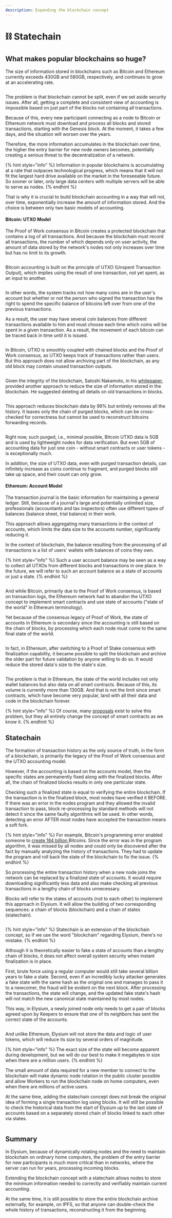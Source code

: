 ```yaml
---
description: Expanding the blockchain concept
---
```


# ⛓ Statechain

## **What makes popular blockchains so huge?**

The size of information stored in blockchains such as Bitcoin and Ethereum currently exceeds 430GB and 580GB, respectively, and continues to grow at an accelerating rate.

<figure><img src="../.gitbook/assets/Blockchain size.webp" alt=""><figcaption></figcaption></figure>

The problem is that blockchain cannot be split, even if we set aside security issues. After all, getting a complete and consistent view of accounting is impossible based on just part of the blocks not containing all transactions.

Because of this, every new participant connecting as a node to Bitcoin or Ethereum network must download and process all blocks and stored transactions, starting with the Genesis block. At the moment, it takes a few days, and the situation will worsen over the years.

Therefore, the more information accumulates in the blockchain over time, the higher the entry barrier for new node owners becomes, potentially creating a serious threat to the decentralization of a network.

{% hint style="info" %}
Information in popular blockchains is accumulating at a rate that outpaces technological progress, which means that it will not fit the largest hard drive available on the market in the foreseeable future. So sooner or later, only large data centers with multiple servers will be able to serve as nodes.
{% endhint %}

That is why it is crucial to build blockchain accounting in a way that will not, over time, exponentially increase the amount of information stored. And the choice is between only two basic models of accounting.

#### Bitcoin: UTXO Model

The Proof of Work consensus in Bitcoin creates a protected blockchain that contains a log of all transactions. And because the blockchain must record all transactions, the number of which depends only on user activity, the amount of data stored by the network's nodes not only increases over time but has no limit to its growth.

<figure><img src="../.gitbook/assets/Blockchain acts.webp" alt=""><figcaption></figcaption></figure>

Bitcoin accounting is built on the principle of UTXO (Unspent Transaction Output), which implies using the result of one transaction, not yet spent, as an input to another.

<figure><img src="../.gitbook/assets/UTXO.webp" alt=""><figcaption></figcaption></figure>

In other words, the system tracks not how many coins are in the user's account but whether or not the person who signed the transaction has the right to spend the specific balance of bitcoins left over from one of the previous transactions.

As a result, the user may have several coin balances from different transactions available to him and must choose each time which coins will be spent in a given transaction. As a result, the movement of each bitcoin can be traced back in time until it is issued.

<figure><img src="../.gitbook/assets/UTXO tree.webp" alt=""><figcaption></figcaption></figure>

In Bitcoin, UTXO is smoothly coupled with chained blocks and the Proof of Work consensus, as UTXO keeps track of transactions rather than users. But this approach does not allow archiving part of the blockchain, as any old block may contain unused transaction outputs.

<figure><img src="../.gitbook/assets/UTXO colud be stored....webp" alt=""><figcaption></figcaption></figure>

Given the integrity of the blockchain, Satoshi Nakamoto, in his [whitepaper](https://bitcoin.org/bitcoin.pdf), provided another approach to reduce the size of information stored in the blockchain. He suggested deleting all details on old transactions in blocks.

<figure><img src="../.gitbook/assets/Satoshi WP.webp" alt=""><figcaption></figcaption></figure>

This approach reduces blockchain data by 99% but entirely removes all the history. It leaves only the chain of purged blocks, which can be cross-checked for correctness but cannot be used to reconstruct bitcoins forwarding records.

<figure><img src="../.gitbook/assets/UTXO tree after pruning.webp" alt=""><figcaption></figcaption></figure>

Right now, such purged, i.e., minimal possible, Bitcoin UTXO data is 5GB and is used by lightweight nodes for data verification. But even 5GB of accounting data for just one coin - without smart contracts or user tokens - is exceptionally much.

In addition, the size of UTXO data, even with purged transaction details, can infinitely increase as coins continue to fragment, and purged blocks still take up space, and their count can only grow.

#### Ethereum: Account Model

The transaction journal is the basic information for maintaining a general ledger. Still, because of a journal's large and potentially unlimited size, professionals (accountants and tax inspectors) often use different types of balances (balance sheet, trial balance) in their work.

This approach allows aggregating many transactions in the context of accounts, which limits the data size to the accounts number, significantly reducing it.

In the context of blockchain, the balance resulting from the processing of all transactions is a list of users' wallets with balances of coins they own.

{% hint style="info" %}
Such a user account balance may be seen as a way to collect all UTXOs from different blocks and transactions in one place. In the future, we will refer to such an account balance as a state of accounts or just a state.
{% endhint %}

<figure><img src="../.gitbook/assets/Transactions result....webp" alt=""><figcaption></figcaption></figure>

And while Bitcoin, primarily due to the Proof of Work consensus, is based on transaction logs, the Ethereum network had to abandon the UTXO concept to implement smart contracts and use state of accounts ("state of the world" in Ethereum terminology).

Yet because of the consensus legacy of Proof of Work, the state of accounts in Ethereum is secondary since the accounting is still based on the chain of blocks, by processing which each node must come to the same final state of the world.

<figure><img src="../.gitbook/assets/Primacy of the chain of blocks.webp" alt=""><figcaption></figcaption></figure>

In fact, in Ethereum, after switching to a Proof of Stake consensus with finalization capability, it became possible to split the blockchain and archive the older part for future validation by anyone willing to do so. It would reduce the stored data's size to the state's size.

<figure><img src="../.gitbook/assets/Ability to split....webp" alt=""><figcaption></figcaption></figure>

The problem is that in Ethereum, the state of the world includes not only wallet balances but also data on all smart contracts. Because of this, its volume is currently more than 130GB. And that is not the limit since smart contracts, which have become very popular, land with all their data and code in the blockchain forever.

{% hint style="info" %}
Of course, many [proposals](https://github.com/tvanepps/EthereumDiscordGuidebook/blob/main/state-expiry/README.md) exist to solve this problem, but they all entirely change the concept of smart contracts as we know it.
{% endhint %}

## **Statechain**

The formation of transaction history as the only source of truth, in the form of a blockchain, is primarily the legacy of the Proof of Work consensus and the UTXO accounting model.

However, if the accounting is based on the accounts model, then the specific states are permanently fixed along with the finalized blocks. After all, the chain of finalized blocks results in only one particular state.

Checking such a finalized state is equal to verifying the entire blockchain. If the transaction is in the finalized block, most nodes have verified it BEFORE. If there was an error in the nodes program and they allowed the invalid transaction to pass, block re-processing by standard methods will not detect it since the same faulty algorithms will be used. In other words, detecting an error AFTER most nodes have accepted the transaction means a soft fork.

{% hint style="info" %}
For example, Bitcoin's programming error enabled someone to [create 184 billion ](https://en.bitcoin.it/wiki/Value\_overflow\_incident)Bitcoins. Since the error was in the program algorithm, it was missed by all nodes and could only be discovered after the fact by manually analyzing the history of transactions. They had to update the program and roll back the state of the blockchain to fix the issue.
{% endhint %}

So processing the entire transaction history when a new node joins the network can be replaced by a finalized state of accounts. It would require downloading significantly less data and also make checking all previous transactions in a lengthy chain of blocks unnecessary.

Blocks will refer to the states of accounts (not to each other) to implement this approach in Elysium. It will allow the building of two corresponding sequences: a chain of blocks (blockchain) and a chain of states (statechain).

<figure><img src="../.gitbook/assets/Blockchain &#x26; Statechain.webp" alt=""><figcaption></figcaption></figure>

{% hint style="info" %}
Statechain is an extension of the blockchain concept, so if we use the word "blockchain" regarding Elysium, there's no mistake.
{% endhint %}

Although it is theoretically easier to fake a state of accounts than a lengthy chain of blocks, it does not affect overall system security when instant finalization is in place.

First, brute force using a regular computer would still take several billion years to fake a state. Second, even if an incredibly lucky attacker generates a fake state with the same hash as the original one and manages to pass it to a newcomer, the fraud will be evident on the next block. After processing the transactions, the state will change, and the updated fake state's hash will not match the new canonical state maintained by most nodes.

This way, in Elysium, a newly joined node only needs to get a pair of blocks agreed upon by Keepers to ensure that one of its neighbors has sent the correct state of the accounts.

<figure><img src="../.gitbook/assets/Block validates the prev....webp" alt=""><figcaption></figcaption></figure>

And unlike Ethereum, Elysium will not store the data and logic of user tokens, which will reduce its size by several orders of magnitude.

{% hint style="info" %}
The exact size of the state will become apparent during development, but we will do our best to make it megabytes in size when there are a million users.
{% endhint %}

The small amount of data required for a new member to connect to the blockchain will make dynamic node rotation in the public cluster possible and allow Workers to run the blockchain node on home computers, even when there are millions of active users.

At the same time, adding the statechain concept does not break the original idea of forming a single transaction log using blocks. It will still be possible to check the historical data from the start of Elysium up to the last state of accounts based on a separately stored chain of blocks linked to each other via states.

<figure><img src="../.gitbook/assets/State is the resul....webp" alt=""><figcaption></figcaption></figure>

## Summary

In Elysium, because of dynamically rotating nodes and the need to maintain blockchain on ordinary home computers, the problem of the entry barrier for new participants is much more critical than in networks, where the server can run for years, processing incoming blocks.

Extending the blockchain concept with a statechain allows nodes to store the minimum information needed to correctly and verifiably maintain current accounting.

At the same time, it is still possible to store the entire blockchain archive externally, for example, on IPFS, so that anyone can double-check the whole history of transactions, reconstructing it from the beginning.
